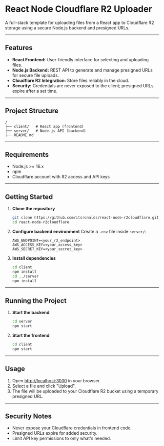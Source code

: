 # React Node Cloudflare R2 Uploader

A full-stack template for uploading files from a React app to Cloudflare R2 storage using a secure Node.js backend and presigned URLs.

---

## Features

- **React Frontend:** User-friendly interface for selecting and uploading files.
- **Node.js Backend:** REST API to generate and manage presigned URLs for secure file uploads.
- **Cloudflare R2 Integration:** Store files reliably in the cloud.
- **Security:** Credentials are never exposed to the client; presigned URLs expire after a set time.

---

## Project Structure

```
/
├── client/   # React app (frontend)
├── server/   # Node.js API (backend)
├── README.md
```

---

## Requirements

- Node.js >= 16.x
- npm
- Cloudflare account with R2 access and API keys

---

## Getting Started

1. **Clone the repository**
   ```bash
   git clone https://github.com/itsronalds/react-node-r2cloudflare.git
   cd react-node-r2cloudflare
   ```

2. **Configure backend environment**
   Create a `.env` file inside `server/`:
   ```
   AWS_ENDPOINT=<your_r2_endpoint>
   AWS_ACCESS_KEY=<your_access_key>
   AWS_SECRET_KEY=<your_secret_key>
   ```

3. **Install dependencies**
   ```bash
   cd client
   npm install
   cd ../server
   npm install
   ```

---

## Running the Project

1. **Start the backend**
   ```bash
   cd server
   npm start
   ```

2. **Start the frontend**
   ```bash
   cd client
   npm start
   ```

---

## Usage

1. Open [http://localhost:3000](http://localhost:3000) in your browser.
2. Select a file and click "Upload".
3. The file will be uploaded to your Cloudflare R2 bucket using a temporary presigned URL.

---

## Security Notes

- Never expose your Cloudflare credentials in frontend code.
- Presigned URLs expire for added security.
- Limit API key permissions to only what's needed.
